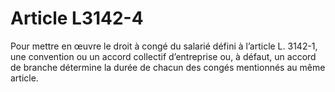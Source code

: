 # Article L3142-4

Pour mettre en œuvre le droit à congé du salarié défini à l’article L. 3142-1, une convention ou un accord collectif d’entreprise ou, à défaut, un accord de branche détermine la durée de chacun des congés mentionnés au même article.
